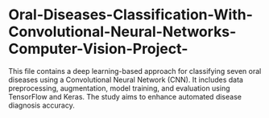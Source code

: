 # Oral-Diseases-Classification-With-Convolutional-Neural-Networks-Computer-Vision-Project-
This file contains a deep learning-based approach for classifying seven oral diseases using a Convolutional Neural Network (CNN). It includes data preprocessing, augmentation, model training, and evaluation using TensorFlow and Keras. The study aims to enhance automated disease diagnosis accuracy.
